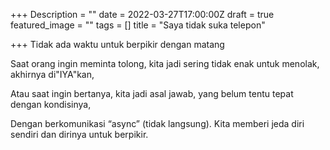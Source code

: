 +++
Description = ""
date = 2022-03-27T17:00:00Z
draft = true
featured_image = ""
tags = []
title = "Saya tidak suka telepon"

+++
Tidak ada waktu untuk berpikir dengan matang

Saat orang ingin meminta tolong, kita jadi sering tidak enak untuk menolak, akhirnya di"IYA"kan,

Atau saat ingin bertanya, kita jadi asal jawab, yang belum tentu tepat dengan kondisinya,

Dengan berkomunikasi “async” (tidak langsung). Kita memberi jeda diri sendiri dan dirinya untuk berpikir.